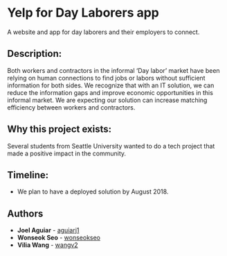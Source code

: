 # Yelp for Day Laborers app
A website and app for day laborers and their employers to connect.

## Description:
Both workers and contractors in the informal ‘Day labor’ market have been relying on human connections to find jobs or labors without sufficient information for both sides. We recognize that with an IT solution, we can reduce the information gaps and improve economic opportunities in this informal market. We are expecting our solution can increase matching efficiency between workers and contractors. 

## Why this project exists:
Several students from Seattle University wanted to do a tech project that made a positive impact in the community. 

## Timeline:
* We plan to have a deployed solution by August 2018. 

## Authors 

* **Joel Aguiar** - [aguiarj1](https//github.com/aguiarj1)
* **Wonseok Seo** - [wonseokseo](https//github.com/wonseokseo)
* **Vilia Wang** - [wangv2](https//github.com/wangv2)


